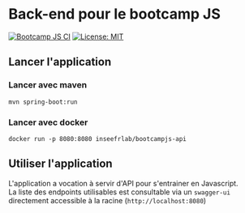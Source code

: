 # Back-end pour le bootcamp JS

[![Bootcamp JS CI](https://github.com/InseeFrLab/BootcampJS-API/actions/workflows/ci.yml/badge.svg)](https://github.com/InseeFrLab/BootcampJS-API/actions/workflows/ci.yml)
[![License: MIT](https://img.shields.io/badge/License-MIT-blue.svg)](https://opensource.org/licenses/MIT)

## Lancer l'application

### Lancer avec maven

```
mvn spring-boot:run
```

### Lancer avec docker

```
docker run -p 8080:8080 inseefrlab/bootcampjs-api
```

## Utiliser l'application

L'application a vocation à servir d'API pour s'entrainer en Javascript.  
La liste des endpoints utilisables est consultable via un `swagger-ui` directement accessible à la racine (`http://localhost:8080`)

